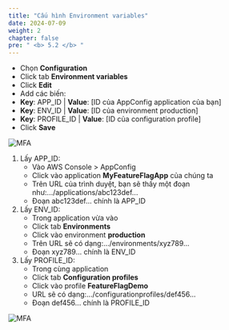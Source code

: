 ```yaml
---
title: "Cấu hình Environment variables"
date: 2024-07-09
weight: 2
chapter: false
pre: " <b> 5.2 </b> "
---
```


- Chọn **Configuration**
- Click tab **Environment variables**
- Click **Edit**
- Add các biến:
- **Key**: APP_ID | **Value**: [ID của AppConfig application của bạn]
- **Key**: ENV_ID | **Value**: [ID của environment production]
- **Key**: PROFILE_ID | **Value**: [ID của configuration profile]
- Click **Save**

![MFA](/images/5/13.jpg?featherlight=false&width=90pc)

1.	Lấy APP_ID:
    - Vào AWS Console > AppConfig
    - Click vào application **MyFeatureFlagApp** của chúng ta
    - Trên URL của trình duyệt, bạn sẽ thấy một đoạn như:.../applications/abc123def...
    - Đoạn abc123def... chính là APP_ID
2.	Lấy ENV_ID:
    - Trong application vừa vào
    - Click tab **Environments**
    - Click vào environment **production**
    - Trên URL sẽ có dạng:.../environments/xyz789...
    - Đoạn xyz789... chính là ENV_ID
3.	Lấy PROFILE_ID:
    - Trong cùng application
    - Click tab **Configuration profiles**
    - Click vào profile **FeatureFlagDemo**
    - URL sẽ có dạng:.../configurationprofiles/def456...
    - Đoạn def456... chính là PROFILE_ID

![MFA](/images/5/15.jpg?featherlight=false&width=90pc)

